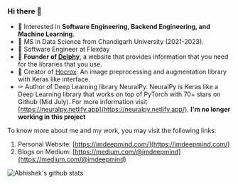 ### Hi there 👋

- 🤔 Interested in **Software Engineering, Backend Engineering, and Machine Learning**. 
- 🌱 MS in Data Science from Chandigarh University (2021-2023).
- 🔭 Software Engineer at Flexday
- 🔭 **Founder of [Delphy](https://delphyy.com/)**, a website that provides information that you need for the libraries that you use.
- 🔭 Creator of [Hocrox](https://hocrox.imdeepmind.com/): An image preprocessing and augmentation library with Keras like interface.
- ⚰️ Author of Deep Learning library NeuralPy. NeuralPy is Keras like a Deep Learning library that works on top of PyTorch with 70+ stars on Github (Mid July). For more information visit [https://neuralpy.netlify.app](https://neuralpy.netlify.app/). **I'm no longer working in this project**

To know more about me and my work, you may visit the following links:
  1. Personal Website: [https://imdeepmind.com/](https://imdeepmind.com/)
  2. Blogs on Medium: [https://medium.com/@imdeepmind](https://medium.com/@imdeepmind)
  
  ![Abhishek's github stats](https://github-readme-stats.vercel.app/api?username=imdeepmind&count_private=true)
